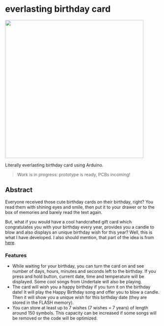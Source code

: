 # everlasting birthday card

<img src="https://imgur.com/GamAhGR.jpg" width="450">

Literally everlasting birthday card using Arduino.
> Work is in progress: prototype is ready, PCBs incoming!

## Abstract

Everyone received those cute birthday cards on their birthday, right?
You read them with shining eyes and smile, then put it to your drawer or to the box of memories and barely read the text again.

But, what if you would have a cool handcrafted gift card which congratulates you with your birthday every year,
provides you a candle to blow and also displays an unique birthday wish for this year?
Well, this is what I have developed.
I also should mention, that part of the idea is from [here](https://github.com/MakeItHackin/BirthdayCard).

### Features

* While waiting for your birthday, you can turn the card on and see number of days, hours, minutes and seconds left to
  the
  birthday. If you press and hold button, current date, time and temperature will be displayed. Some cool songs from
  Undertale will also be playing.
* The card will wish you a happy birthday if you turn it on the birthday date! It will play the Happy Birthday song and
  offer you to blow a candle. Then it will show you a unique wish for this birthday date (they are stored in the FLASH
  memory).
* You can store at least up to 7 wishes (7 wishes = 7 years) of length around 150 symbols. This capacity can be
  increased if some songs will be removed or the code will be optimized.
